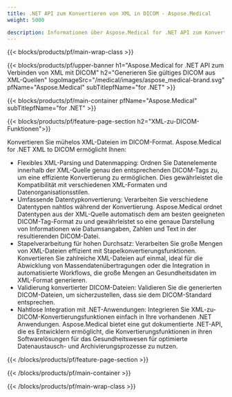 ```yaml
---
title: .NET API zum Konvertieren von XML in DICOM - Aspose.Medical
weight: 5000

description: Informationen über Aspose.Medical for .NET API zum Konvertieren von XML in DICOM
---
```


{{< blocks/products/pf/main-wrap-class >}}

{{< blocks/products/pf/upper-banner h1="Aspose.Medical for .NET API zum Verbinden von XML mit DICOM" h2="Generieren Sie gültiges DICOM aus XML-Quellen" logoImageSrc="/medical/images/aspose_medical-brand.svg" pfName="Aspose.Medical" subTitlepfName="for .NET" >}}

{{< blocks/products/pf/main-container pfName="Aspose.Medical" subTitlepfName="for .NET" >}}

{{< blocks/products/pf/feature-page-section h2="XML-zu-DICOM-Funktionen">}}

<p>Konvertieren Sie mühelos XML-Dateien im DICOM-Format. Aspose.Medical for .NET XML to DICOM ermöglicht Ihnen:</p>

<ul>
<li>Flexibles XML-Parsing und Datenmapping: Ordnen Sie Datenelemente innerhalb der XML-Quelle genau den entsprechenden DICOM-Tags zu, um eine effiziente Konvertierung zu ermöglichen. Dies gewährleistet die Kompatibilität mit verschiedenen XML-Formaten und Datenorganisationsstilen.</li>
<li>Umfassende Datentypkonvertierung: Verarbeiten Sie verschiedene Datentypen nahtlos während der Konvertierung. Aspose.Medical ordnet Datentypen aus der XML-Quelle automatisch dem am besten geeigneten DICOM-Tag-Format zu und gewährleistet so eine genaue Darstellung von Informationen wie Datumsangaben, Zahlen und Text in der resultierenden DICOM-Datei.</li>
<li>Stapelverarbeitung für hohen Durchsatz: Verarbeiten Sie große Mengen von XML-Dateien effizient mit Stapelkonvertierungsfunktionen. Konvertieren Sie zahlreiche XML-Dateien auf einmal, ideal für die Abwicklung von Massendatenübertragungen oder die Integration in automatisierte Workflows, die große Mengen an Gesundheitsdaten im XML-Format generieren.</li>
<li>Validierung konvertierter DICOM-Dateien: Validieren Sie die generierten DICOM-Dateien, um sicherzustellen, dass sie dem DICOM-Standard entsprechen.</li>
<li>Nahtlose Integration mit .NET-Anwendungen: Integrieren Sie XML-zu-DICOM-Konvertierungsfunktionen einfach in Ihre vorhandenen .NET Anwendungen. Aspose.Medical bietet eine gut dokumentierte .NET-API, die es Entwicklern ermöglicht, die Konvertierungsfunktionen in ihren Softwarelösungen für das Gesundheitswesen für optimierte Datenaustausch- und Archivierungsprozesse zu nutzen.</li>
</ul>

{{< /blocks/products/pf/feature-page-section >}}

{{< /blocks/products/pf/main-container >}}

{{< /blocks/products/pf/main-wrap-class >}}